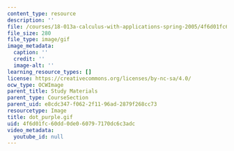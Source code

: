 ```yaml
---
content_type: resource
description: ''
file: /courses/18-013a-calculus-with-applications-spring-2005/4f6d01fc60dd0de060797170dc6c3adc_dot_purple.gif
file_size: 280
file_type: image/gif
image_metadata:
  caption: ''
  credit: ''
  image-alt: ''
learning_resource_types: []
license: https://creativecommons.org/licenses/by-nc-sa/4.0/
ocw_type: OCWImage
parent_title: Study Materials
parent_type: CourseSection
parent_uid: e8cdc347-f062-2f11-96ad-2879f268cc73
resourcetype: Image
title: dot_purple.gif
uid: 4f6d01fc-60dd-0de0-6079-7170dc6c3adc
video_metadata:
  youtube_id: null
---
```

